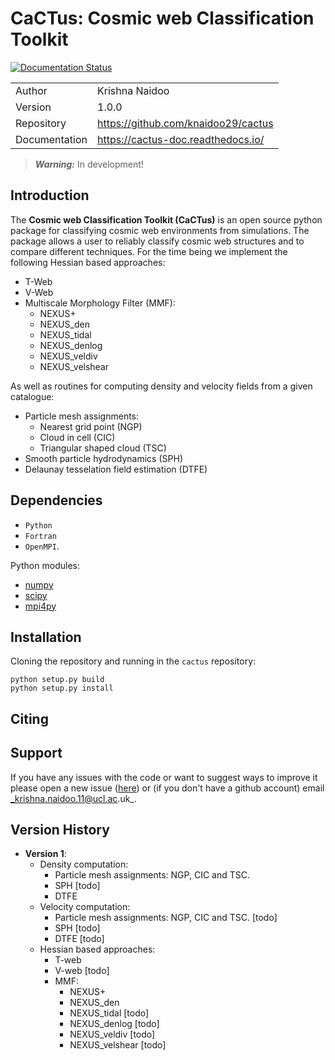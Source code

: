 # CaCTus: Cosmic web Classification Toolkit

[![Documentation Status](https://readthedocs.org/projects/cactus-doc/badge/?version=latest)](https://cactus-doc.readthedocs.io/en/latest/?badge=latest)

|               |                                       |
|---------------|---------------------------------------|
| Author        | Krishna Naidoo                        |               
| Version       | 1.0.0                                 |
| Repository    | https://github.com/knaidoo29/cactus   |
| Documentation | https://cactus-doc.readthedocs.io/    |

> **_Warning:_** In development!

## Introduction

The **Cosmic web Classification Toolkit (CaCTus)** is an open source python package for classifying cosmic web environments from simulations. The package allows a user to reliably classify cosmic web structures and to compare different techniques. For the time being we implement the following Hessian based approaches:

* T-Web
* V-Web
* Multiscale Morphology Filter (MMF):
  * NEXUS+
  * NEXUS_den
  * NEXUS_tidal
  * NEXUS_denlog
  * NEXUS_veldiv
  * NEXUS_velshear

As well as routines for computing density and velocity fields from a given catalogue:

* Particle mesh assignments:
  * Nearest grid point (NGP)
  * Cloud in cell (CIC)
  * Triangular shaped cloud (TSC)
* Smooth particle hydrodynamics (SPH)
* Delaunay tesselation field estimation (DTFE)

## Dependencies

* `Python`
* `Fortran`
* `OpenMPI`.

Python modules:

* [numpy](http://www.numpy.org/)
* [scipy](https://scipy.org/)
* [mpi4py](https://mpi4py.readthedocs.io/en/stable/)

## Installation

Cloning the repository and running in the `cactus` repository:
```
python setup.py build
python setup.py install
```

## Citing

## Support

If you have any issues with the code or want to suggest ways to improve it please
open a new issue ([here](https://github.com/knaidoo29/cactus/issues)) or (if you
don't have a github account) email _krishna.naidoo.11@ucl.ac.uk_.

## Version History

* **Version 1**:
  * Density computation:
    * Particle mesh assignments: NGP, CIC and TSC.
    * SPH [todo]
    * DTFE
  * Velocity computation:
    * Particle mesh assignments: NGP, CIC and TSC. [todo]
    * SPH [todo]
    * DTFE [todo]
  * Hessian based approaches:
    * T-web
    * V-web [todo]
    * MMF:
      * NEXUS+
      * NEXUS_den
      * NEXUS_tidal [todo]
      * NEXUS_denlog [todo]
      * NEXUS_veldiv [todo]
      * NEXUS_velshear [todo]
